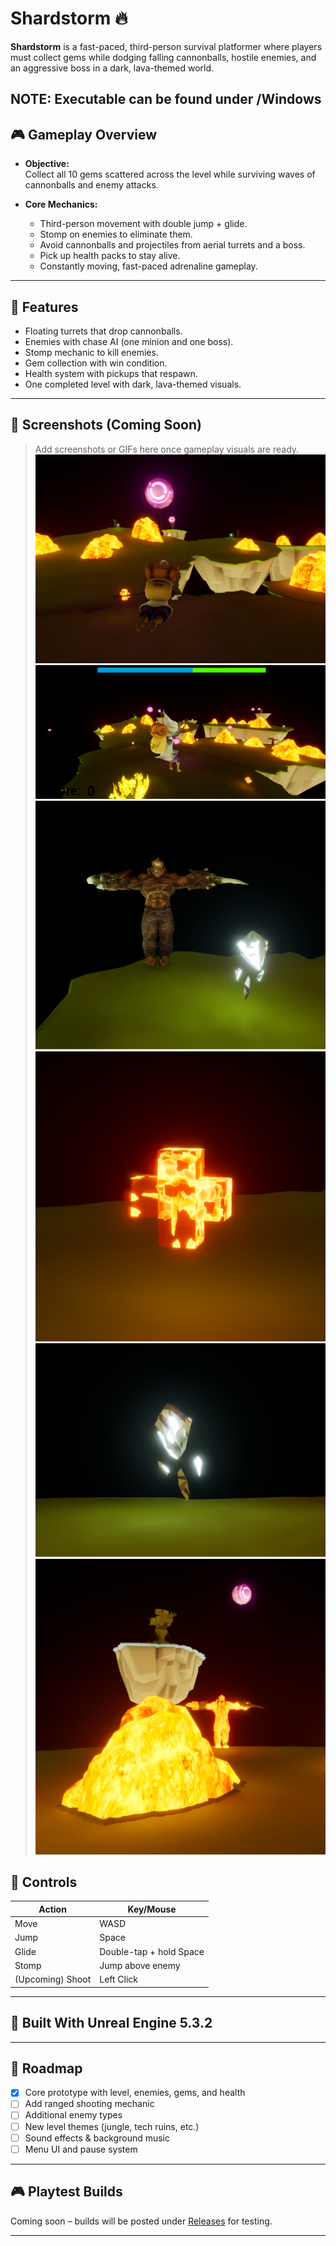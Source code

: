 # Shardstorm 🔥

**Shardstorm** is a fast-paced, third-person survival platformer where players must collect gems while dodging falling cannonballs, hostile enemies, and an aggressive boss in a dark, lava-themed world.

**NOTE: Executable can be found under /Windows**
---

## 🎮 Gameplay Overview

- **Objective:**  
  Collect all 10 gems scattered across the level while surviving waves of cannonballs and enemy attacks.

- **Core Mechanics:**
  - Third-person movement with double jump + glide.
  - Stomp on enemies to eliminate them.
  - Avoid cannonballs and projectiles from aerial turrets and a boss.
  - Pick up health packs to stay alive.
  - Constantly moving, fast-paced adrenaline gameplay.

---

## 🧱 Features

- Floating turrets that drop cannonballs.
- Enemies with chase AI (one minion and one boss).
- Stomp mechanic to kill enemies.
- Gem collection with win condition.
- Health system with pickups that respawn.
- One completed level with dark, lava-themed visuals.

---

## 📸 Screenshots (Coming Soon)

> Add screenshots or GIFs here once gameplay visuals are ready.
![](./Screenshots/Screenshot1.png)
![](./Screenshots/Screenshot2.png)
![](./Screenshots/Screenshot3.png)
![](./Screenshots/Screenshot4.png)
![](./Screenshots/Screenshot5.png)
![](./Screenshots/Screenshot6.png)


## 🧩 Controls

| Action        | Key/Mouse        |
|---------------|------------------|
| Move          | WASD             |
| Jump          | Space            |
| Glide         | Double-tap + hold Space |
| Stomp         | Jump above enemy |
| (Upcoming) Shoot | Left Click |

---

## 🔧 Built With Unreal Engine 5.3.2

---

## 🚧 Roadmap

- [x] Core prototype with level, enemies, gems, and health
- [ ] Add ranged shooting mechanic
- [ ] Additional enemy types
- [ ] New level themes (jungle, tech ruins, etc.)
- [ ] Sound effects & background music
- [ ] Menu UI and pause system

---

## 🎮 Playtest Builds

Coming soon – builds will be posted under [Releases](https://github.com/UttkarshSingh1738/shardstorm/releases) for testing.

---
